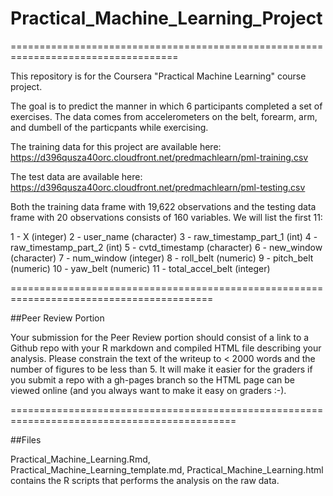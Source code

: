 # Practical_Machine_Learning_Project
===================================================================================

This repository is for the Coursera "Practical Machine Learning" course project.

The goal is to predict the manner in which 6 participants completed a set of exercises.
The data comes from accelerometers on the belt, forearm, arm, and dumbell of the particpants while exercising.

The training data for this project are available here:
https://d396qusza40orc.cloudfront.net/predmachlearn/pml-training.csv

The test data are available here:
https://d396qusza40orc.cloudfront.net/predmachlearn/pml-testing.csv

Both the training data frame with 19,622 observations and the testing data frame with 20 observations consists of 160 variables.
We will list the first 11:

1 - X (integer)
2 - user_name (character)
3 - raw_timestamp_part_1 (int)
4 - raw_timestamp_part_2 (int)
5 - cvtd_timestamp (character)
6 - new_window (character)
7 - num_window (integer)
8 - roll_belt (numeric)
9 - pitch_belt (numeric)
10 - yaw_belt (numeric)
11 - total_accel_belt (integer)

=========================================================================================

##Peer Review Portion

Your submission for the Peer Review portion should consist of a link to a Github repo with your R markdown and compiled HTML file describing your analysis. Please constrain the text of the writeup to < 2000 words and the number of figures to be less than 5. It will make it easier for the graders if you submit a repo with a gh-pages branch so the HTML page can be viewed online (and you always want to make it easy on graders :-).

=============================================================================================

##Files

Practical_Machine_Learning.Rmd, Practical_Machine_Learning_template.md, Practical_Machine_Learning.html contains the R scripts that performs the analysis on the raw data.
